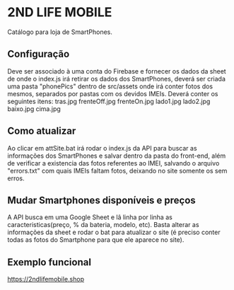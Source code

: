 # 2ND LIFE MOBILE
Catálogo para loja de SmartPhones.

## Configuração
Deve ser associado à uma conta do Firebase e fornecer os dados da sheet de onde o index.js irá retirar os dados dos SmartPhones, deverá ser criada uma pasta  "phonePics" dentro de src/assets onde irá conter fotos dos mesmos, separados por pastas com os devidos IMEIs.
Deverá conter os seguintes itens:
tras.jpg
frenteOff.jpg
frenteOn.jpg
lado1.jpg
lado2.jpg
baixo.jpg
cima.jpg

## Como atualizar
Ao clicar em attSite.bat irá rodar o index.js da API para buscar as informações dos SmartPhones e salvar dentro da pasta do front-end, além de verificar a existencia das fotos referentes ao IMEI, salvando o arquivo "errors.txt" com quais IMEIs faltam fotos, deixando no site somente os sem erros.

## Mudar Smartphones disponíveis e preços
A API busca em uma Google Sheet e lâ linha por linha as caracteristicas(preço, % da bateria, modelo, etc). Basta alterar as informações da sheet e rodar o bat para atualizar o site (é preciso conter todas as fotos do Smartphone para que ele aparece no site).

## Exemplo funcional
https://2ndlifemobile.shop



